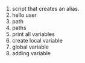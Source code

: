 1. script that creates an alias.
2. hello user
3. path
4. paths
5. print all variables
6. create local variable
7. global variable
8. adding variable
